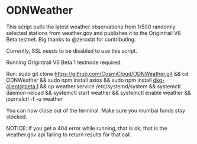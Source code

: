 # ODNWeather

This script pulls the latest weather observations from 1/500 randomly selected stations from weather.gov and publishes it to the Origintrail V6 Beta testnet. Big thanks to @zeroxbt for contributing. 

Currently, SSL needs to be disabled to use this script.

Running Origintrail V6 Beta 1 testnode required.

Run: sudo git clone https://github.com/CosmiCloud/ODNWeather.git && cd ODNWeather && sudo npm install axios && sudo npm install dkg-client@beta.1 && cp weather.service /etc/systemd/system && systemctl daemon-reload && systemctl start weather && systemctl enable weather && journalctl -f -u weather

You can now close out of the terminal. Make sure you mumbai funds stay stocked.

NOTICE: If you get a 404 error while running, that is ok, that is the weather.gov api failing to return results for that call.


